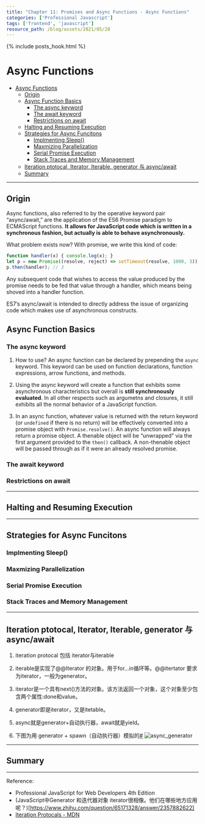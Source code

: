 ```yaml
---
title: "Chapter 11: Promises and Async Functions - Async Functions" 
categories: ['Professional Javascript']
tags: ['frontend', 'javascript']
resource_path: /blog/assets/2021/05/28
---
```


{% include posts_hook.html %}

# Async Functions 

- [Async Functions](#async-functions)
  - [Origin](#origin)
  - [Async Function Basics](#async-function-basics)
    - [The async keyword](#the-async-keyword)
    - [The await keyword](#the-await-keyword)
    - [Restrictions on await](#restrictions-on-await)
  - [Halting and Resuming Execution](#halting-and-resuming-execution)
  - [Strategies for Async Funcitons](#strategies-for-async-funcitons)
    - [Implmenting Sleep()](#implmenting-sleep)
    - [Maxmizing Parallelization](#maxmizing-parallelization)
    - [Serial Promise Execution](#serial-promise-execution)
    - [Stack Traces and Memory Management](#stack-traces-and-memory-management)
  - [Iteration ptotocal, Iterator, Iterable, generator 与 async/await](#iteration-ptotocal-iterator-iterable-generator-与-asyncawait)
  - [Summary](#summary)

---

## Origin

Async functions, also referred to by the operative keyword pair “async/await,” are the application of the ES6 Promise paradigm to ECMAScript functions. **It allows for JavaScript code which is written in a synchronous fashion, but actually is able to behave asynchronously.**

What problem exists now? With promise, we write this kind of code:

```js
function handler(x) { console.log(x); } 
let p = new Promise((resolve, reject) => setTimeout(resolve, 1000, 3));
p.then(handler); // 3
```

Any subsequent code that wishes to access the value produced by the promise needs to be fed that value through a handler, which means being shoved into a handler function.

ES7’s async/await is intended to directly address the issue of organizing code which makes use of asynchronous constructs.

## Async Function Basics

### The async keyword

1. How to use? An async function can be declared by prepending the `async` keyword. This keyword can be used on function declarations, function expressions, arrow functions, and methods.

2. Using the async keyword will create a function that exhibits some asynchronous characteristics but overall is **still synchronously evaluated**. In all other respects such as argumetns and closures, it still exhibits all the normal behavior of a JavaScript function.

3. In an async function, whatever value is returned with the return keyword (or `undefined` if there is no return) will be effectively converted into a promise object with `Promise.resolve()`. An async function will always return a promise object. A thenable object will be “unwrapped” via the first argument provided to the `then()` callback. A non-thenable object will be passed through as if it were an already resolved promise. 

### The await keyword

### Restrictions on await

---

## Halting and Resuming Execution

---

## Strategies for Async Funcitons

### Implmenting Sleep()

### Maxmizing Parallelization

### Serial Promise Execution

### Stack Traces and Memory Management

---

## Iteration ptotocal, Iterator, Iterable, generator 与 async/await

1. iteration protocal 包括 iterator与iterable

2. iterable是实现了@@Iterator 的对象。用于for...in循环等。@@itertator 要求为iterator，一般为generator。

3. iterator是一个具有next()方法的对象。该方法返回一个对象，这个对象至少包含两个属性:done和value。

4. generator即是iterator，又是itetable。

5. async就是generator+自动执行器，await就是yield。

6. 下图为用 generator + spawn（自动执行器）模拟的[#](https://www.zhihu.com/question/65171328/answer/2357882622)
   ![async_generator]({{page.resource_path}}/async_generator.jpg)

---

## Summary


---

Reference:

- Professional JavaScript for Web Developers 4th Edition
- (JavaScript中Generator 和迭代器对象 iterator很相像。他们在哪些地方应用呢？)[https://www.zhihu.com/question/65171328/answer/2357882622]
- [Iteration Protocals - MDN](https://developer.mozilla.org/en-US/docs/Web/JavaScript/Reference/Iteration_protocols)